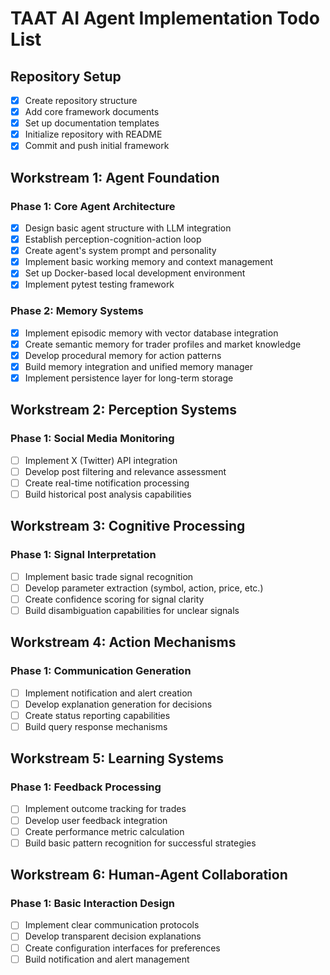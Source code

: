 # TAAT AI Agent Implementation Todo List

## Repository Setup
- [x] Create repository structure
- [x] Add core framework documents
- [x] Set up documentation templates
- [x] Initialize repository with README
- [x] Commit and push initial framework

## Workstream 1: Agent Foundation
### Phase 1: Core Agent Architecture
- [x] Design basic agent structure with LLM integration
- [x] Establish perception-cognition-action loop
- [x] Create agent's system prompt and personality
- [x] Implement basic working memory and context management
- [x] Set up Docker-based local development environment
- [x] Implement pytest testing framework

### Phase 2: Memory Systems
- [x] Implement episodic memory with vector database integration
- [x] Create semantic memory for trader profiles and market knowledge
- [x] Develop procedural memory for action patterns
- [x] Build memory integration and unified memory manager
- [x] Implement persistence layer for long-term storage

## Workstream 2: Perception Systems
### Phase 1: Social Media Monitoring
- [ ] Implement X (Twitter) API integration
- [ ] Develop post filtering and relevance assessment
- [ ] Create real-time notification processing
- [ ] Build historical post analysis capabilities

## Workstream 3: Cognitive Processing
### Phase 1: Signal Interpretation
- [ ] Implement basic trade signal recognition
- [ ] Develop parameter extraction (symbol, action, price, etc.)
- [ ] Create confidence scoring for signal clarity
- [ ] Build disambiguation capabilities for unclear signals

## Workstream 4: Action Mechanisms
### Phase 1: Communication Generation
- [ ] Implement notification and alert creation
- [ ] Develop explanation generation for decisions
- [ ] Create status reporting capabilities
- [ ] Build query response mechanisms

## Workstream 5: Learning Systems
### Phase 1: Feedback Processing
- [ ] Implement outcome tracking for trades
- [ ] Develop user feedback integration
- [ ] Create performance metric calculation
- [ ] Build basic pattern recognition for successful strategies

## Workstream 6: Human-Agent Collaboration
### Phase 1: Basic Interaction Design
- [ ] Implement clear communication protocols
- [ ] Develop transparent decision explanations
- [ ] Create configuration interfaces for preferences
- [ ] Build notification and alert management
